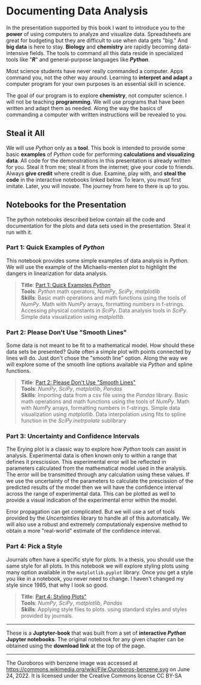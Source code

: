
# Documenting Data Analysis

In the presentation supported by this book I want to introduce you to the **power** of using computers to analyze and visualize data. Spreadsheets are great for budgeting but they are difficult to use when data gets "big." And **big data** is here to stay. **Biology** and **chemistry** are rapidly becoming data-intensive fields. The tools to command all this data reside in specialized tools like "***R***" and general-purpose languages like ***Python***.

Most science students have never really commanded a computer. Apps command you, not the other way around. Learning to **interpret and adapt** a computer program for your own purposes is an essential skill in science. 

The goal of our program is to explore **chemistry**, not computer science. I will not be teaching **programming**. We will use programs that have been written and adapt them as needed. Along the way the basics of commanding a computer with written instructions will be revealed to you. 

## Steal it All

We will use *Python* only as a **tool**. This book is intended to provide some basic **examples** of *Python* code for performing **calculations and visualizing data**. All code for the demonstrations in this presentation is already written for you. Steal it from me; steal it from the internet; give your code to friends. Always **give credit** where credit is due. Examine, play with, and **steal the code** in the interactive notebooks linked below. To learn, you must first imitate. Later, you will inovate. The journey from here to there is up to you.

## Notebooks for the Presentation

The python notebooks described below contain all the code and documentation for the plots and data sets used in the presentation. Steal it run with it. 

### Part 1: Quick Examples of *Python*

This notebook provides some simple examples of data analysis in *Python*. We will use the example of the Michaelis-menten plot to highlight the dangers in linearization for data analysis.

>**Title**: [Part 1: Quick Examples *Python*](01_PlotBasics.ipynb) <br>
>**Tools**: *Python* math operators, *NumPy*, *SciPy*, *matplotlib*  <br>
>**Skills**: Basic math operations and math functions using the tools of *NumPy*. Math with *NumPy* arrays, formatting numbers in f-strings. Accessing physical constants in *SciPy*. Data analysis tools in *SciPy*. Simple data visualization using *matplotlib*.


### Part 2: Please Don't Use "Smooth Lines"

Some data is not meant to be fit to a mathematical model. How should these data sets be presented? Quite often a simple plot with points connected by lines will do. Just don't chose the "smooth line" option. Along the way we will explore some of the smooth line options available via *Python* and spline functions. 

>**Title**: [Part 2: Please Don't Use "Smooth Lines"](02-CubicSpline.ipynb) <br>
>**Tools**: *NumPy*, *SciPy*, *matplotlib*, *Pandas*  <br>
>**Skills**: Importing data from a csv file using the *Pandas* library. Basic math operations and math functions using the tools of *NumPy*. Math with *NumPy* arrays, formatting numbers in f-strings. Simple data visualization using *matplotlib*. Data interpolation using fits to spline function in the *SciPy.inetrpolate* sublibrary



### Part 3: Uncertainty and Confidence Intervals

The Erying plot is a classic way to explore how *Python* tools can assist in analysis. Experimental data is often known only to within a range that defines it prescission. This experimental error will be reflected in parameters calculated from the mathematical model used in the analysis. The error will be transmitted through any calculation using these values. If we use the uncertainty of the parameters to calculate the prescission of the predicted results of the model then we will have the confidence interval across the range of experimental data. This can be plotted as well to provide a visual indication of the experimental error within the model.

Error propagation can get complicated. But we will use a set of tools provided by the *Uncertainties* library to handle all of this automatically. We will also use a robust and extremely computationaly expensive method to obtain a more "real-world" estimate of the confidence interval. 



### Part 4: Pick a Style

Journals often have a specific style for plots. In a thesis, you should use the same style for all plots. In this notebook we will explore styling plots using many option available in the ```matplotlib.pyplot``` library. Once you get a style you like in a notebook, you never need to change. I haven't changed my style since 1985, that why I look so good.

>**Title**: [Part 4: Styling Plots"](TBA) <br>
>**Tools**: *NumPy*, *SciPy*, *matplotlib*, *Pandas*  <br>
>**Skills**: Applying style files to plots. using standard styles and styles provided by journals.

---
These is a **Juptyter-book** that was built from a set of **interactive *Python* Jupyter notebooks**. The original notebook for any given chapter can be obtained using the **download link** at the top of the page.

---
The Ouroboros with benzene image was accessed at https://commons.wikimedia.org/wiki/File:Ouroboros-benzene.svg on June 24, 2022. It is licensed under the Creative Commons license CC BY-SA 